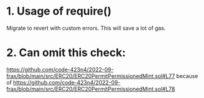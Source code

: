# 1. Usage of require()
Migrate to revert with custom errors. This will save a lot of gas.

# 2. Can omit this check:

https://github.com/code-423n4/2022-09-frax/blob/main/src/ERC20/ERC20PermitPermissionedMint.sol#L77
because of 
https://github.com/code-423n4/2022-09-frax/blob/main/src/ERC20/ERC20PermitPermissionedMint.sol#L78